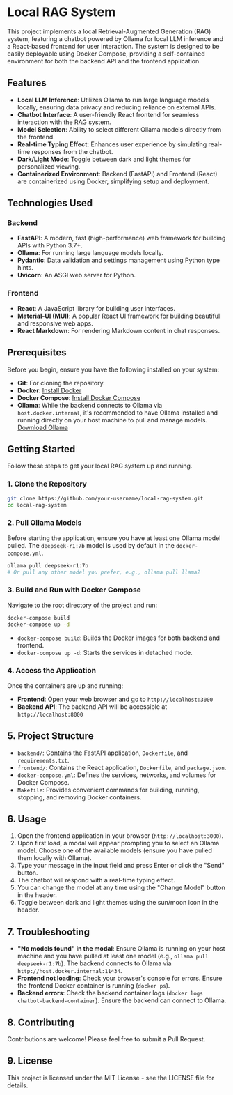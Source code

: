 # Local RAG System

This project implements a local Retrieval-Augmented Generation (RAG) system, featuring a chatbot powered by Ollama for local LLM inference and a React-based frontend for user interaction. The system is designed to be easily deployable using Docker Compose, providing a self-contained environment for both the backend API and the frontend application.

## Features

-   **Local LLM Inference**: Utilizes Ollama to run large language models locally, ensuring data privacy and reducing reliance on external APIs.
-   **Chatbot Interface**: A user-friendly React frontend for seamless interaction with the RAG system.
-   **Model Selection**: Ability to select different Ollama models directly from the frontend.
-   **Real-time Typing Effect**: Enhances user experience by simulating real-time responses from the chatbot.
-   **Dark/Light Mode**: Toggle between dark and light themes for personalized viewing.
-   **Containerized Environment**: Backend (FastAPI) and Frontend (React) are containerized using Docker, simplifying setup and deployment.

## Technologies Used

### Backend

-   **FastAPI**: A modern, fast (high-performance) web framework for building APIs with Python 3.7+.
-   **Ollama**: For running large language models locally.
-   **Pydantic**: Data validation and settings management using Python type hints.
-   **Uvicorn**: An ASGI web server for Python.

### Frontend

-   **React**: A JavaScript library for building user interfaces.
-   **Material-UI (MUI)**: A popular React UI framework for building beautiful and responsive web apps.
-   **React Markdown**: For rendering Markdown content in chat responses.

## Prerequisites

Before you begin, ensure you have the following installed on your system:

-   **Git**: For cloning the repository.
-   **Docker**: [Install Docker](https://docs.docker.com/get-docker/)
-   **Docker Compose**: [Install Docker Compose](https://docs.docker.com/compose/install/)
-   **Ollama**: While the backend connects to Ollama via `host.docker.internal`, it's recommended to have Ollama installed and running directly on your host machine to pull and manage models. [Download Ollama](https://ollama.ai/download)

## Getting Started

Follow these steps to get your local RAG system up and running.

### 1. Clone the Repository

```bash
git clone https://github.com/your-username/local-rag-system.git
cd local-rag-system
```

### 2. Pull Ollama Models

Before starting the application, ensure you have at least one Ollama model pulled. The `deepseek-r1:7b` model is used by default in the `docker-compose.yml`.

```bash
ollama pull deepseek-r1:7b
# Or pull any other model you prefer, e.g., ollama pull llama2
```

### 3. Build and Run with Docker Compose

Navigate to the root directory of the project and run:

```bash
docker-compose build
docker-compose up -d
```

-   `docker-compose build`: Builds the Docker images for both backend and frontend.
-   `docker-compose up -d`: Starts the services in detached mode.

### 4. Access the Application

Once the containers are up and running:

-   **Frontend**: Open your web browser and go to `http://localhost:3000`
-   **Backend API**: The backend API will be accessible at `http://localhost:8000`

## 5. Project Structure

-   `backend/`: Contains the FastAPI application, `Dockerfile`, and `requirements.txt`.
-   `frontend/`: Contains the React application, `Dockerfile`, and `package.json`.
-   `docker-compose.yml`: Defines the services, networks, and volumes for Docker Compose.
-   `Makefile`: Provides convenient commands for building, running, stopping, and removing Docker containers.

## 6. Usage

1.  Open the frontend application in your browser (`http://localhost:3000`).
2.  Upon first load, a modal will appear prompting you to select an Ollama model. Choose one of the available models (ensure you have pulled them locally with Ollama).
3.  Type your message in the input field and press Enter or click the "Send" button.
4.  The chatbot will respond with a real-time typing effect.
5.  You can change the model at any time using the "Change Model" button in the header.
6.  Toggle between dark and light themes using the sun/moon icon in the header.

## 7. Troubleshooting

-   **"No models found" in the modal**: Ensure Ollama is running on your host machine and you have pulled at least one model (e.g., `ollama pull deepseek-r1:7b`). The backend connects to Ollama via `http://host.docker.internal:11434`.
-   **Frontend not loading**: Check your browser's console for errors. Ensure the frontend Docker container is running (`docker ps`).
-   **Backend errors**: Check the backend container logs (`docker logs chatbot-backend-container`). Ensure the backend can connect to Ollama.

## 8. Contributing

Contributions are welcome! Please feel free to submit a Pull Request.

## 9. License

This project is licensed under the MIT License - see the LICENSE file for details.
